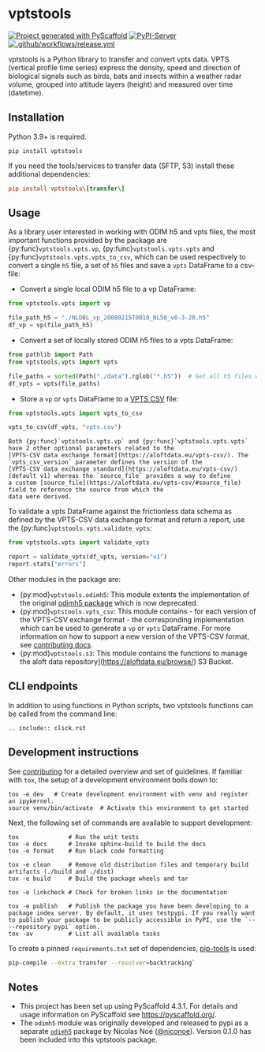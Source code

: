 # vptstools

[![Project generated with PyScaffold](https://img.shields.io/badge/-PyScaffold-005CA0?logo=pyscaffold)](https://pyscaffold.org/)
[![PyPI-Server](https://img.shields.io/pypi/v/vptstools.svg)](https://pypi.org/project/vptstools/)
[![.github/workflows/release.yml](https://github.com/enram/vptstools/actions/workflows/release.yml/badge.svg)](https://github.com/enram/vptstools/actions/workflows/release.yml)

vptstools is a Python library to transfer and convert vpts data. VPTS (vertical profile time series) express the 
density, speed and direction of biological signals such as birds, bats and insects within a weather radar volume, 
grouped into altitude layers (height) and measured over time (datetime).

## Installation

Python 3.9+ is required.

```
pip install vptstools
```

If you need the tools/services to transfer data (SFTP, S3) install these additional dependencies:

```ini
pip install vptstools\[transfer\]
```

## Usage

As a library user interested in working with ODIM h5 and vpts files, the most important functions provided by the 
package are {py:func}`vptstools.vpts.vp`, {py:func}`vptstools.vpts.vpts` and {py:func}`vptstools.vpts.vpts_to_csv`, 
which can be used respectively to convert a single `h5` file, a set of `h5` files and save a `vpts` DataFrame 
to a csv-file:

- Convert a single local ODIM h5 file to a vp DataFrame:

```python
from vptstools.vpts import vp

file_path_h5 = "./NLDBL_vp_20080215T0010_NL50_v0-3-20.h5"
df_vp = vp(file_path_h5)
```

- Convert a set of locally stored ODIM h5 files to a vpts DataFrame:

```python
from pathlib import Path
from vptstools.vpts import vpts

file_paths = sorted(Path("./data").rglob("*.h5"))  # Get all h5 files within the data directory
df_vpts = vpts(file_paths)
```

- Store a `vp` or `vpts` DataFrame to a [VPTS CSV](https://aloftdata.eu/vpts-csv/) file:

```python
from vptstools.vpts import vpts_to_csv

vpts_to_csv(df_vpts, "vpts.csv")
```

```{note} 
Both {py:func}`vptstools.vpts.vp` and {py:func}`vptstools.vpts.vpts` have 2 other optional parameters related to the
[VPTS-CSV data exchange format](https://aloftdata.eu/vpts-csv/). The `vpts_csv_version` parameter defines the version of the 
[VPTS-CSV data exchange standard](https://aloftdata.eu/vpts-csv/) (default v1) whereas the `source_file` provides a way to define
a custom [source_file](https://aloftdata.eu/vpts-csv/#source_file) field to reference the source from which the 
data were derived. 
```

To validate a vpts DataFrame against the frictionless data schema as defined by the VPTS-CSV data exchange 
format and return a report, use the {py:func}`vptstools.vpts.validate_vpts`:

```python
from vptstools.vpts import validate_vpts

report = validate_vpts(df_vpts, version="v1")
report.stats["errors"]
```

Other modules in the package are:

- {py:mod}`vptstools.odimh5`: This module extents the implementation of the original 
  [odimh5 package](https://pypi.org/project/odimh5/) which is now deprecated.
- {py:mod}`vptstools.vpts_csv`: This module contains - for each version of the VPTS-CSV exchange format - the 
  corresponding implementation which can be used to generate a `vp` or `vpts` DataFrame. For more information on how to
  support a new version of the VPTS-CSV format, see [contributing docs](#new-vptscsv-version). 
- {py:mod}`vptstools.s3`: This module contains the functions to manage the 
  aloft data repository](https://aloftdata.eu/browse/) S3 Bucket.

## CLI endpoints

In addition to using functions in Python scripts, two vptstools functions can be called from the command line:

```{eval-rst}
.. include:: click.rst
```

## Development instructions

See [contributing](docs/contributing.md) for a detailed overview and set of guidelines. If familiar with `tox`, 
the setup of a development environment boils down to:

```shell
tox -e dev   # Create development environment with venv and register an ipykernel. 
source venv/bin/activate  # Activate this environment to get started
```

Next, the following set of commands are available to support development:

```shell
tox              # Run the unit tests
tox -e docs      # Invoke sphinx-build to build the docs
tox -e format    # Run black code formatting

tox -e clean     # Remove old distribution files and temporary build artifacts (./build and ./dist)
tox -e build     # Build the package wheels and tar

tox -e linkcheck # Check for broken links in the documentation

tox -e publish   # Publish the package you have been developing to a package index server. By default, it uses testpypi. If you really want to publish your package to be publicly accessible in PyPI, use the `-- --repository pypi` option.
tox -av          # List all available tasks
```

To create a pinned `requirements.txt` set of dependencies, [pip-tools](https://github.com/jazzband/pip-tools) is used:

```bash
pip-compile --extra transfer --resolver=backtracking`
```

<!-- pyscaffold-notes -->

## Notes

- This project has been set up using PyScaffold 4.3.1. For details and usage information on PyScaffold see https://pyscaffold.org/.
- The `odimh5` module was originally developed and released to pypi as a separate [`odimh5`](https://pypi.org/project/odimh5/) package by Nicolas Noé ([@niconoe](https://github.com/niconoe)). Version 0.1.0 has been included into this vptstools package.
